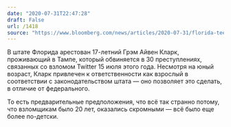 ```yaml
---
date: "2020-07-31T22:47:28"
draft: False
url: /1418
source: "https://www.bloomberg.com/news/articles/2020-07-31/florida-teenager-arrested-for-twitter-hack-of-prominent-accounts?srnd=premium"
---
```


В штате Флорида арестован 17-летний Грэм Айвен Кларк, проживающий в Тампе, который обвиняется в 30 преступлениях, связанных со взломом Twitter 15 июля этого года. Несмотря на юный возраст, Кларк привлечен к ответственности как взрослый в соответствии с законодательством штата — оно позволяет это сделать, в отличие от федерального. 

То есть предварительные предположения, что всё так странно потому, что взломщикам было 20 лет, оказались скромными — всё было еще более по-детски.
